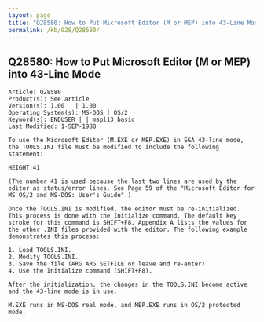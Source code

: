 ```yaml
---
layout: page
title: "Q28580: How to Put Microsoft Editor (M or MEP) into 43-Line Mode"
permalink: /kb/028/Q28580/
---
```


## Q28580: How to Put Microsoft Editor (M or MEP) into 43-Line Mode

	Article: Q28580
	Product(s): See article
	Version(s): 1.00   | 1.00
	Operating System(s): MS-DOS | OS/2
	Keyword(s): ENDUSER | | mspl13_basic
	Last Modified: 1-SEP-1988
	
	To use the Microsoft Editor (M.EXE or MEP.EXE) in EGA 43-line mode,
	the TOOLS.INI file must be modified to include the following
	statement:
	
	HEIGHT:41
	
	(The number 41 is used because the last two lines are used by the
	editor as status/error lines. See Page 59 of the "Microsoft Editor for
	MS OS/2 and MS-DOS: User's Guide".)
	
	Once the TOOLS.INI is modified, the editor must be re-initialized.
	This process is done with the Initialize command. The default key
	stroke for this command is SHIFT+F8. Appendix A lists the values for
	the other .INI files provided with the editor. The following example
	demonstrates this process:
	
	1. Load TOOLS.INI.
	2. Modify TOOLS.INI.
	3. Save the file (ARG ARG SETFILE or leave and re-enter).
	4. Use the Initialize command (SHIFT+F8).
	
	After the initialization, the changes in the TOOLS.INI become active
	and the 43-line mode is in use.
	
	M.EXE runs in MS-DOS real mode, and MEP.EXE runs in OS/2 protected
	mode.

